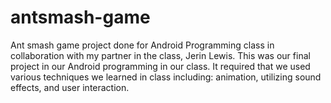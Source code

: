 # antsmash-game
Ant smash game project done for Android Programming class in collaboration with my partner in the class, Jerin Lewis.
This was our final project in our Android programming in our class. It required that we used various techniques we learned in class
including: animation, utilizing sound effects, and user interaction.
